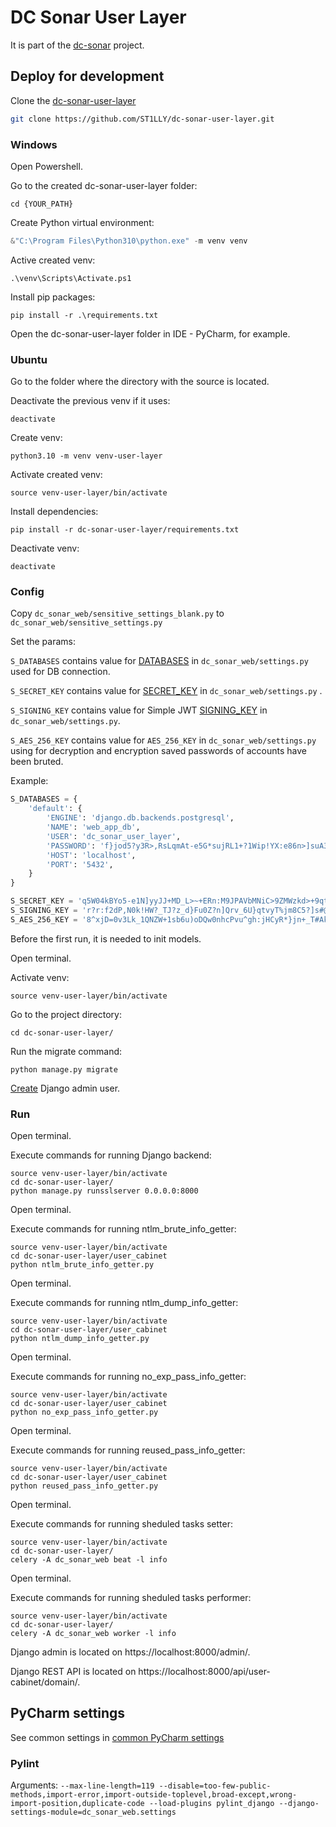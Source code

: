 # DC Sonar User Layer

It is part of the [dc-sonar](https://github.com/ST1LLY/dc-sonar) project.

## Deploy for development

Clone the [dc-sonar-user-layer](https://github.com/ST1LLY/dc-sonar-user-layer)

```bash
git clone https://github.com/ST1LLY/dc-sonar-user-layer.git
```

### Windows

Open Powershell.

Go to the created dc-sonar-user-layer folder:

```
cd {YOUR_PATH}
```

Create Python virtual environment:

```powershell
&"C:\Program Files\Python310\python.exe" -m venv venv
```

Active created venv:

```
.\venv\Scripts\Activate.ps1
```

Install pip packages:

```
pip install -r .\requirements.txt
```

Open the dc-sonar-user-layer folder in IDE - PyCharm, for example.

### Ubuntu

Go to the folder where the directory with the source is located.

Deactivate the previous venv if it uses:

```shell
deactivate
```

Create venv:

```shell
python3.10 -m venv venv-user-layer
```

Activate created venv:

```shell
source venv-user-layer/bin/activate
```

Install dependencies:

```shell
pip install -r dc-sonar-user-layer/requirements.txt
```

Deactivate venv:

```
deactivate
```

### Config

Copy `dc_sonar_web/sensitive_settings_blank.py` to `dc_sonar_web/sensitive_settings.py`

Set the params:

`S_DATABASES` contains value for [DATABASES](https://docs.djangoproject.com/en/4.0/ref/settings/#databases) in `dc_sonar_web/settings.py` used for DB connection.

`S_SECRET_KEY` contains value for [SECRET_KEY](https://docs.djangoproject.com/en/4.0/howto/deployment/checklist/#secret-key) in `dc_sonar_web/settings.py` .

`S_SIGNING_KEY` contains value for Simple JWT [SIGNING_KEY](https://django-rest-framework-simplejwt.readthedocs.io/en/latest/settings.html#signing-key)  in `dc_sonar_web/settings.py`.

`S_AES_256_KEY` contains value for `AES_256_KEY` in `dc_sonar_web/settings.py` using for decryption and  encryption saved passwords of accounts have been bruted.

Example:

```python
S_DATABASES = {
    'default': {
        'ENGINE': 'django.db.backends.postgresql',
        'NAME': 'web_app_db',
        'USER': 'dc_sonar_user_layer',
        'PASSWORD': 'f}jod5?y3R>,RsLqmAt-e5G*sujRL1+?1Wip!YX:e86n>]suA3n)V!:YqeE~*LVN',
        'HOST': 'localhost',
        'PORT': '5432',
    }
}

S_SECRET_KEY = 'q5W04kBYo5-e1N]yyJJ+MD_L>~+ERn:M9JPAVbMNiC>9ZMWzkd>+9qtsvAPdc?)F'
S_SIGNING_KEY = 'r?r:f2dP,N0k!HW?_TJ?z_d}Fu0Z?n]Qrv_6U}qtvyT%jm8C5?]s#@E2W6oKc3uc'
S_AES_256_KEY = '8^xjD=0v3Lk_1QNZW+1sb6u)oDQw0nhcPvu^gh:jHCyR*}jn+_T#Ak%*>3p_yvZe'
```

Before the first run, it is needed to init models.

Open terminal.

Activate venv:

```shell
source venv-user-layer/bin/activate
```

Go to the project directory:

```shell
cd dc-sonar-user-layer/
```

Run the migrate command:

```shell
python manage.py migrate
```

[Create](https://docs.djangoproject.com/en/1.8/intro/tutorial02/#creating-an-admin-user) Django admin user.

### Run

Open terminal.

Execute commands for running Django backend:

```
source venv-user-layer/bin/activate
cd dc-sonar-user-layer/
python manage.py runsslserver 0.0.0.0:8000
```

Open terminal.

Execute commands for running ntlm_brute_info_getter:

```
source venv-user-layer/bin/activate
cd dc-sonar-user-layer/user_cabinet
python ntlm_brute_info_getter.py
```

Open terminal.

Execute commands for running ntlm_dump_info_getter:

```
source venv-user-layer/bin/activate
cd dc-sonar-user-layer/user_cabinet
python ntlm_dump_info_getter.py
```

Open terminal.

Execute commands for running no_exp_pass_info_getter:

```
source venv-user-layer/bin/activate
cd dc-sonar-user-layer/user_cabinet
python no_exp_pass_info_getter.py
```

Open terminal.

Execute commands for running reused_pass_info_getter:

```
source venv-user-layer/bin/activate
cd dc-sonar-user-layer/user_cabinet
python reused_pass_info_getter.py
```

Open terminal.

Execute commands for running sheduled tasks setter:

```
source venv-user-layer/bin/activate
cd dc-sonar-user-layer/
celery -A dc_sonar_web beat -l info
```

Open terminal.

Execute commands for running sheduled tasks performer:

```
source venv-user-layer/bin/activate
cd dc-sonar-user-layer/
celery -A dc_sonar_web worker -l info
```

Django admin is located on https://localhost:8000/admin/.

Django REST API is located on https://localhost:8000/api/user-cabinet/domain/.

## PyCharm settings

See common settings in [common PyCharm settings](https://github.com/ST1LLY/dc-sonar#pycharm-settings)

### Pylint

Arguments: `--max-line-length=119 --disable=too-few-public-methods,import-error,import-outside-toplevel,broad-except,wrong-import-position,duplicate-code --load-plugins pylint_django --django-settings-module=dc_sonar_web.settings`